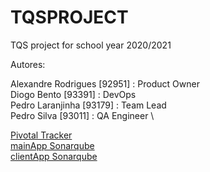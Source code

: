 # TQSPROJECT
TQS project for school year 2020/2021

Autores:

Alexandre Rodrigues [92951] : Product Owner\
Diogo Bento [93391] : DevOps \
Pedro Laranjinha [93179] : Team Lead\
Pedro Silva [93011] : QA Engineer \

[Pivotal Tracker](https://www.pivotaltracker.com/n/projects/2499427)\
[mainApp Sonarqube](https://sonarcloud.io/dashboard?branch=dev&id=buckaroo69_TQSPROJECT)\
[clientApp Sonarqube](https://sonarcloud.io/dashboard?branch=dev&id=tqs-side-client)
